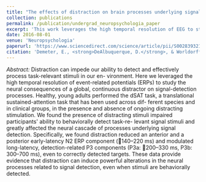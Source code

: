 ```yaml
---
title: "The effects of distraction on brain processes underlying signal detection."
collection: publications
permalink: /publication/undergrad_neuropsychologia_paper
excerpt: 'This work leverages the high temporal resolution of EEG to study the neural consequences of a global, continuous distractor on signal-detection processes.'
date: 2016-08-01
venue: 'Neuropsychologia'
paperurl: 'https://www.sciencedirect.com/science/article/pii/S0028393216302378?via%3Dihub'
citation: 'Demeter, E., <strong>DeAlbuquerque, D.</strong>, & Worldorff, M. (2016). &quot;The Effects of ongoing distraction on the neural processes underlying signal detection.&quot; <i>Neuropsychologia</i>. 89(335-343).'
---
```


<i>Abstract:</i> Distraction can impede our ability to detect and effectively process task-relevant stimuli in our en-
vironment. Here we leveraged the high temporal resolution of event-related potentials (ERPs) to study
the neural consequences of a global, continuous distractor on signal-detection processes. Healthy, young
adults performed the dSAT task, a translational sustained-attention task that has been used across dif-
ferent species and in clinical groups, in the presence and absence of ongoing distracting stimulation. We
found the presence of distracting stimuli impaired participants' ability to behaviorally detect task-re-
levant signal stimuli and greatly affected the neural cascade of processes underlying signal detection.
Specifically, we found distraction reduced an anterior and a posterior early-latency N2 ERP component
(140–220 ms) and modulated long-latency, detection-related P3 components (P3a: 200–330 ms, P3b: 300–700 ms), 
even to correctly detected targets. These data provide evidence that distraction can
induce powerful alterations in the neural processes related to signal detection, even when stimuli are
behaviorally detected.